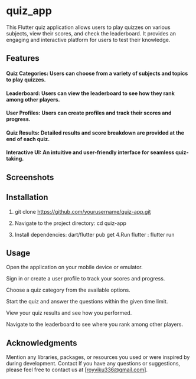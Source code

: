 # quiz_app

This Flutter quiz application allows users to play quizzes on various subjects, view their scores, and check the leaderboard. It provides an engaging and interactive platform for users to test their knowledge.

## Features
#### Quiz Categories: Users can choose from a variety of subjects and topics to play quizzes.
#### Leaderboard: Users can view the leaderboard to see how they rank among other players.
#### User Profiles: Users can create profiles and track their scores and progress.
#### Quiz Results: Detailed results and score breakdown are provided at the end of each quiz.
#### Interactive UI: An intuitive and user-friendly interface for seamless quiz-taking.

## Screenshots


## Installation
1. git clone https://github.com/yourusername/quiz-app.git

2. Navigate to the project directory:
cd quiz-app

3. Install dependencies:
  dart/flutter pub get
4.Run flutter : flutter run

## Usage
Open the application on your mobile device or emulator.

Sign in or create a user profile to track your scores and progress.

Choose a quiz category from the available options.

Start the quiz and answer the questions within the given time limit.

View your quiz results and see how you performed.

Navigate to the leaderboard to see where you rank among other players.


## Acknowledgments
Mention any libraries, packages, or resources you used or were inspired by during development.
Contact
If you have any questions or suggestions, please feel free to contact us at [royviku336@gmail.com].



